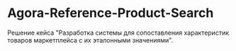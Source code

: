 # Agora-Reference-Product-Search
Решение кейса "Разработка системы для сопоставления характеристик товаров маркетплейса с их эталонными значениями".
